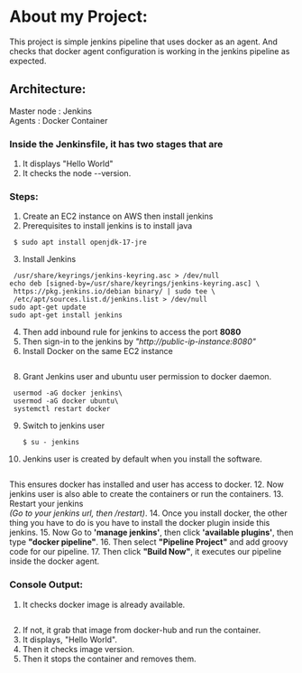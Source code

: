 # About my Project:
This project is simple jenkins pipeline that uses docker as an agent. And checks that docker agent configuration is working in the jenkins pipeline as expected.

## Architecture:
Master node : Jenkins\
Agents : Docker Container

### Inside the Jenkinsfile, it has two stages that are
1. It displays "Hello World"
2. It checks the node --version.

### Steps:
1. Create an EC2 instance on AWS then install jenkins
2. Prerequisites to install jenkins is to install java
  ``` $ sudo apt update
   $ sudo apt install openjdk-17-jre
```
3. Install Jenkins
 ```  $ curl -fsSL https://pkg.jenkins.io/debian/jenkins.io-2023.key | sudo tee \
  /usr/share/keyrings/jenkins-keyring.asc > /dev/null
echo deb [signed-by=/usr/share/keyrings/jenkins-keyring.asc] \
  https://pkg.jenkins.io/debian binary/ | sudo tee \
  /etc/apt/sources.list.d/jenkins.list > /dev/null
sudo apt-get update
sudo apt-get install jenkins
```
4. Then add inbound rule for jenkins to access the port **8080**
5. Then sign-in to the jenkins by *"http://public-ip-instance:8080"*
6. Install Docker on the same EC2 instance
  ``` $ sudo apt install docker.io
```
8. Grant Jenkins user and ubuntu user permission to docker daemon.
  ``` $ sudo su -
   usermod -aG docker jenkins\
   usermod -aG docker ubuntu\
   systemctl restart docker
```
9. Switch to jenkins user
   ```
   $ su - jenkins
   ```
10. Jenkins user is created by default when you install the software.
    ``` $ docker run hello-world
    ```
   This ensures docker has installed and user has access to docker.
12. Now jenkins user is also able to create the containers or run the containers.
13. Restart your jenkins\
   *(Go to your jenkins url, then /restart)*.
14. Once you install docker, the other thing you have to do is you have to install the docker plugin inside this jenkins.
15. Now Go to **'manage jenkins'**, then click **'available plugins'**, then type **"docker pipeline"**.
16. Then select **"Pipeline Project"** and add groovy code for our pipeline.
17. Then click **"Build Now"**, it executes our pipeline inside the docker agent.

### Console Output:
1. It checks docker image is already available.
   ```$ docker inspect -f . node:16-alpine
   ```
2. If not, it grab that image from docker-hub and run the container.
3. It displays, "Hello World".
4. Then it checks image version.
5. Then it stops the container and removes them.

